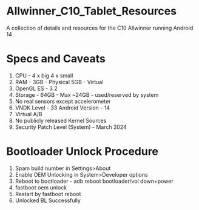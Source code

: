 # Allwinner_C10_Tablet_Resources
A collection of details and resources for the C10 Allwinner running Android 14

# Specs and Caveats
1) CPU - 
    4 x big 
    4 x small
2) RAM - 
    3GB - Physical
    5GB - Virtual
3) OpenGL ES - 
    3.2
4) Storage - 
    64GB - Max
    ~24GB - used/reserved by system
5) No real sensors except accelerometer
6) VNDK Level - 33
    Android Version - 14
7) Virtual A/B
8) No publicly released Kernel Sources
9) Security Patch Level (System) - March 2024

# Bootloader Unlock Procedure
1) Spam build number in Settings>About
2) Enable OEM Unlocking in System>Developer options
3) Reboot to bootloader - adb reboot bootloader/vol down+power
4) fastboot oem unlock
5) Restart by fastboot reboot
6) Unlocked BL Successfully

